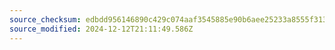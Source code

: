 ```yaml
---
source_checksum: edbdd956146890c429c074aaf3545885e90b6aee25233a8555f31359508d0aa8
source_modified: 2024-12-12T21:11:49.586Z
---
```



